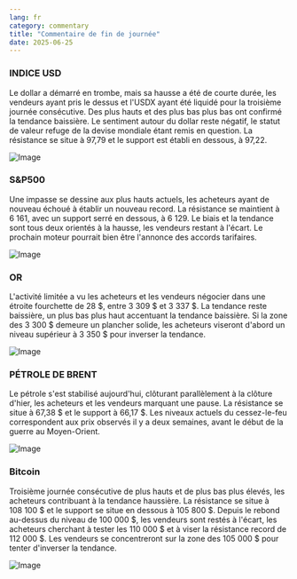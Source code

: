 ```yaml
---
lang: fr
category: commentary
title: "Commentaire de fin de journée"
date: 2025-06-25
---
```


### INDICE USD

Le dollar a démarré en trombe, mais sa hausse a été de courte durée, les vendeurs ayant pris le dessus et l'USDX ayant été liquidé pour la troisième journée consécutive. Des plus hauts et des plus bas plus bas ont confirmé la tendance baissière. Le sentiment autour du dollar reste négatif, le statut de valeur refuge de la devise mondiale étant remis en question. La résistance se situe à 97,79 et le support est établi en dessous, à 97,22.

![Image](https://markleighedu.github.io/img/Jun-2025/25-Jun-2025/usdindex.jpg)

### S&P500

Une impasse se dessine aux plus hauts actuels, les acheteurs ayant de nouveau échoué à établir un nouveau record. La résistance se maintient à 6 161, avec un support serré en dessous, à 6 129. Le biais et la tendance sont tous deux orientés à la hausse, les vendeurs restant à l'écart. Le prochain moteur pourrait bien être l'annonce des accords tarifaires.

![Image](https://markleighedu.github.io/img/Jun-2025/25-Jun-2025/sp500.jpg)

### OR

L'activité limitée a vu les acheteurs et les vendeurs négocier dans une étroite fourchette de 28 $, entre 3 309 $ et 3 337 $. La tendance reste baissière, un plus bas plus haut accentuant la tendance baissière. Si la zone des 3 300 $ demeure un plancher solide, les acheteurs viseront d'abord un niveau supérieur à 3 350 $ pour inverser la tendance.

![Image](https://markleighedu.github.io/img/Jun-2025/25-Jun-2025/gold.jpg)

### PÉTROLE DE BRENT

Le pétrole s'est stabilisé aujourd'hui, clôturant parallèlement à la clôture d'hier, les acheteurs et les vendeurs marquant une pause. La résistance se situe à 67,38 $ et le support à 66,17 $. Les niveaux actuels du cessez-le-feu correspondent aux prix observés il y a deux semaines, avant le début de la guerre au Moyen-Orient.

![Image](https://markleighedu.github.io/img/Jun-2025/25-Jun-2025/brentoil.jpg)

### Bitcoin

Troisième journée consécutive de plus hauts et de plus bas plus élevés, les acheteurs contribuant à la tendance haussière. La résistance se situe à 108 100 $ et le support se situe en dessous à 105 800 $. Depuis le rebond au-dessus du niveau de 100 000 $, les vendeurs sont restés à l'écart, les acheteurs cherchant à tester les 110 000 $ et à viser la résistance record de 112 000 $. Les vendeurs se concentreront sur la zone des 105 000 $ pour tenter d'inverser la tendance.

![Image](https://markleighedu.github.io/img/Jun-2025/25-Jun-2025/bitcoin.jpg)

